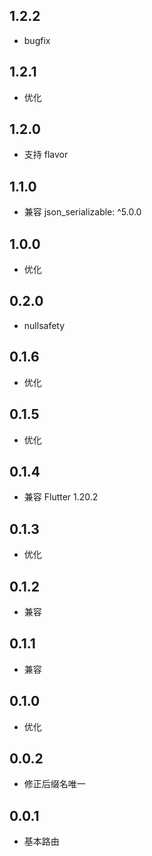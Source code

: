 ## 1.2.2

* bugfix

## 1.2.1

* 优化

## 1.2.0

* 支持 flavor

## 1.1.0

* 兼容 json_serializable: ^5.0.0

## 1.0.0

* 优化

## 0.2.0

* nullsafety

## 0.1.6

* 优化

## 0.1.5

* 优化

## 0.1.4

* 兼容 Flutter 1.20.2

## 0.1.3

* 优化

## 0.1.2

* 兼容

## 0.1.1

* 兼容

## 0.1.0

* 优化

## 0.0.2

* 修正后缀名唯一

## 0.0.1

* 基本路由
